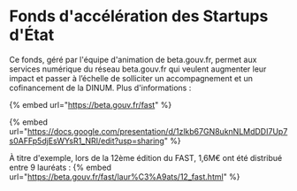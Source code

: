 # Fonds d'accélération des Startups d'État

Ce fonds, géré par l'équipe d'animation de beta.gouv.fr, permet aux services numérique du réseau beta.gouv.fr qui veulent augmenter leur impact et passer à l’échelle de solliciter un accompagnement et un cofinancement de la DINUM. Plus d'informations :

{% embed url="https://beta.gouv.fr/fast" %}

{% embed url="https://docs.google.com/presentation/d/1zlkb67GN8uknNLMdDDI7Up7s0AFFp5djEsWYsR1_NRI/edit?usp=sharing" %}

À titre d'exemple, lors de la 12ème édition du FAST, 1,6M€ ont été distribué entre 9 lauréats : 
{% embed url="https://beta.gouv.fr/fast/laur%C3%A9ats/12_fast.html" %}

